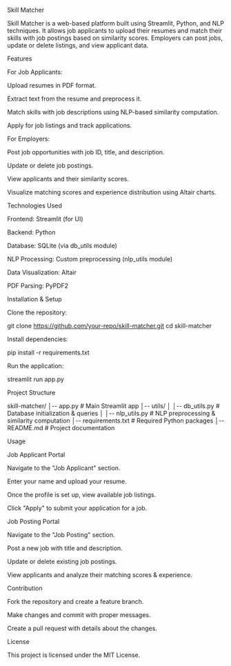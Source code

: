 Skill Matcher

Skill Matcher is a web-based platform built using Streamlit, Python, and NLP techniques. It allows job applicants to upload their resumes and match their skills with job postings based on similarity scores. Employers can post jobs, update or delete listings, and view applicant data.

Features

For Job Applicants:

Upload resumes in PDF format.

Extract text from the resume and preprocess it.

Match skills with job descriptions using NLP-based similarity computation.

Apply for job listings and track applications.

For Employers:

Post job opportunities with job ID, title, and description.

Update or delete job postings.

View applicants and their similarity scores.

Visualize matching scores and experience distribution using Altair charts.

Technologies Used

Frontend: Streamlit (for UI)

Backend: Python

Database: SQLite (via db_utils module)

NLP Processing: Custom preprocessing (nlp_utils module)

Data Visualization: Altair

PDF Parsing: PyPDF2

Installation & Setup

Clone the repository:

git clone https://github.com/your-repo/skill-matcher.git
cd skill-matcher

Install dependencies:

pip install -r requirements.txt

Run the application:

streamlit run app.py

Project Structure

skill-matcher/
│-- app.py                  # Main Streamlit app
│-- utils/
│   │-- db_utils.py         # Database initialization & queries
│   │-- nlp_utils.py        # NLP preprocessing & similarity computation
│-- requirements.txt        # Required Python packages
│-- README.md               # Project documentation

Usage

Job Applicant Portal

Navigate to the "Job Applicant" section.

Enter your name and upload your resume.

Once the profile is set up, view available job listings.

Click "Apply" to submit your application for a job.

Job Posting Portal

Navigate to the "Job Posting" section.

Post a new job with title and description.

Update or delete existing job postings.

View applicants and analyze their matching scores & experience.

Contribution

Fork the repository and create a feature branch.

Make changes and commit with proper messages.

Create a pull request with details about the changes.

License

This project is licensed under the MIT License.
